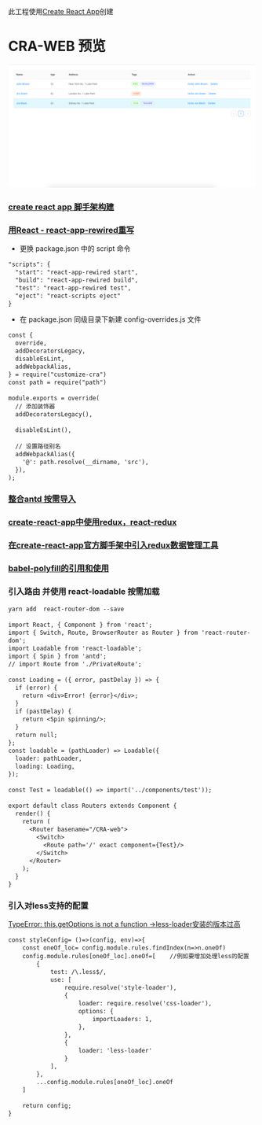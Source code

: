 此工程使用[Create React App](https://github.com/facebook/create-react-app)创建
# CRA-WEB 预览
![image](https://github.com/FanFanJUN/CRA-WEB/blob/master/cra.png)
### [create react app 脚手架构建](https://www.html.cn/create-react-app/docs/getting-started/)
### [用React - react-app-rewired重写](https://blog.csdn.net/sinat_33184880/article/details/104291527)
- 更换 package.json 中的 script 命令
```
"scripts": {
  "start": "react-app-rewired start",
  "build": "react-app-rewired build",
  "test": "react-app-rewired test",
  "eject": "react-scripts eject"
}
```
- 在 package.json 同级目录下新建 config-overrides.js 文件

```
const {
  override,
  addDecoratorsLegacy,
  disableEsLint,
  addWebpackAlias,
} = require("customize-cra")
const path = require("path")
 
module.exports = override(
  // 添加装饰器
  addDecoratorsLegacy(), 
 
  disableEsLint(),
  
  // 设置路径别名
  addWebpackAlias({ 
    '@': path.resolve(__dirname, 'src'),
  }),
);
```
### [整合antd 按需导入](https://3x.ant.design/docs/react/use-with-create-react-app-cn)
### [create-react-app中使用redux，react-redux](https://blog.csdn.net/qq_22936647/article/details/104211036)
### [在create-react-app官方脚手架中引入redux数据管理工具](https://blog.csdn.net/q553866469/article/details/90301325)
### [babel-polyfill的引用和使用](https://www.cnblogs.com/princesong/p/6728250.html)
### 引入路由 并使用 react-loadable 按需加载

```
yarn add  react-router-dom --save 

import React, { Component } from 'react';
import { Switch, Route, BrowserRouter as Router } from 'react-router-dom';
import Loadable from 'react-loadable';
import { Spin } from 'antd';
// import Route from './PrivateRoute';

const Loading = ({ error, pastDelay }) => {
  if (error) {
    return <div>Error! {error}</div>;
  }
  if (pastDelay) {
    return <Spin spinning/>;
  }
  return null;
};
const loadable = (pathLoader) => Loadable({
  loader: pathLoader,
  loading: Loading,
});

const Test = loadable(() => import('../components/test'));

export default class Routers extends Component {
  render() {
    return (
      <Router basename="/CRA-web">
        <Switch>
          <Route path='/' exact component={Test}/>
        </Switch>
      </Router>
    );
  }
}

```
### 引入对less支持的配置
[TypeError: this.getOptions is not a function ->less-loader安装的版本过高](https://blog.csdn.net/qq_42430948/article/details/113552673)
```
const styleConfig= ()=>(config, env)=>{
    const oneOf_loc= config.module.rules.findIndex(n=>n.oneOf)
    config.module.rules[oneOf_loc].oneOf=[    //例如要增加处理less的配置
        {
            test: /\.less$/,
            use: [
                require.resolve('style-loader'),
                {
                    loader: require.resolve('css-loader'),
                    options: {
                        importLoaders: 1,
                    },
                },
                {
                    loader: 'less-loader'
                }
            ],
        },
        ...config.module.rules[oneOf_loc].oneOf
    ]
 
    return config;
}
```